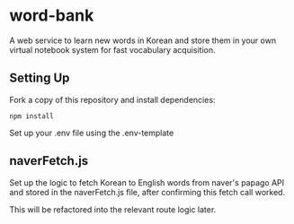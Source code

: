 # word-bank
A web service to learn new words in Korean and store them in your own virtual notebook system for fast vocabulary acquisition.

## Setting Up

Fork a copy of this repository and install dependencies:
```
npm install
```

Set up your .env file using the .env-template 

## naverFetch.js

Set up the logic to fetch Korean to English words from naver's papago API and stored in the naverFetch.js file, after confirming this fetch call worked.

This will be refactored into the relevant route logic later.